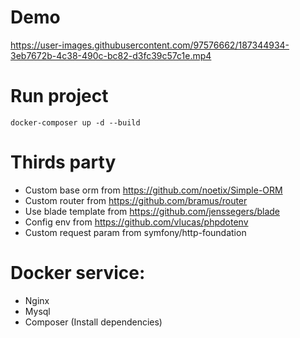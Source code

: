 # Demo
https://user-images.githubusercontent.com/97576662/187344934-3eb7672b-4c38-490c-bc82-d3fc39c57c1e.mp4

# Run project
```
docker-composer up -d --build
```

# Thirds party
- Custom base orm from https://github.com/noetix/Simple-ORM
- Custom router from https://github.com/bramus/router
- Use blade template from https://github.com/jenssegers/blade
- Config env from https://github.com/vlucas/phpdotenv
- Custom request param from symfony/http-foundation

# Docker service:
- Nginx
- Mysql
- Composer (Install dependencies)